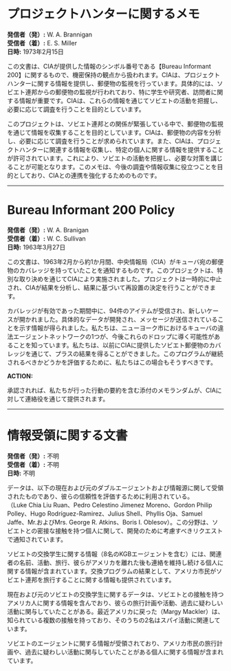 # プロジェクトハンターに関するメモ

**発信者（発）:** W. A. Brannigan  
**受信者（着）:** E. S. Miller  
**日時:** 1973年2月15日  

この文書は、CIAが提供した情報のシンボル番号である【Bureau Informant 200】に関するもので、機密保持の観点から扱われます。CIAは、プロジェクトハンターに関する情報を提供し、郵便物の監視を行っています。具体的には、ソビエト連邦からの郵便物の監視が行われており、特に学生や研究者、訪問者に関する情報が重要です。CIAは、これらの情報を通じてソビエトの活動を把握し、必要に応じて調査を行うことを目的としています。

このプロジェクトは、ソビエト連邦との関係が緊張している中で、郵便物の監視を通じて情報を収集することを目的としています。CIAは、郵便物の内容を分析し、必要に応じて調査を行うことが求められています。また、CIAは、プロジェクトハンターに関連する情報を収集し、特定の個人に関する情報を提供することが許可されています。これにより、ソビエトの活動を把握し、必要な対策を講じることが可能となります。このメモは、今後の調査や情報収集に役立つことを目的としており、CIAとの連携を強化するためのものです。

---

# Bureau Informant 200 Policy

**発信者（発）:** W. A. Branigan  
**受信者（着）:** W. C. Sullivan  
**日時:** 1963年3月27日  

この文書は、1963年2月から約1か月間、中央情報局（CIA）がキューバ宛の郵便物のカバレッジを持っていたことを通知するものです。このプロジェクトは、特別な取り決めを通じてCIAにより実施されました。プロジェクトは一時的に中止され、CIAが結果を分析し、結果に基づいて再設置の決定を行うことができます。

カバレッジが有効であった期間中に、94件のアイテムが受信され、新しいケースが開かれました。具体的なデータが開発され、メッセージが送信されていることを示す情報が得られました。私たちは、ニューヨーク市におけるキューバの違法エージェントネットワークの1つが、今後これらのドロップに導く可能性があることを知っています。私たちは、以前にCIAに提供したソビエト郵便物のカバレッジを通じて、プラスの結果を得ることができました。このプログラムが継続されるべきかどうかを評価するために、私たちはこの場合もそうすべきです。

**ACTION:**

承認されれば、私たちが行った行動の要約を含む添付のメモランダムが、CIAに対して連絡役を通じて提供されます。

---

# 情報受領に関する文書

**発信者（発）:** 不明  
**受信者（着）:** 不明  
**日時:** 不明  

データは、以下の現在および元のダブルエージェントおよび情報源に関して受領されたものであり、彼らの信頼性を評価するために利用されている。  
（Luke Chia Liu Ruan、Pedro Celestino Jimenez Moreno、Gordon Philip Polley、Hugo Rodríguez-Ramirez、Julius Shell、Phyllis Oja、Samuel Jaffe、Mr.およびMrs. George R. Atkins、Boris I. Oblesov）。この分野は、ソビエトとの密接な接触を持つ個人に関して、開発のために考慮すべきリクエストで通知されています。

ソビエトの交換学生に関する情報（8名のKGBエージェントを含む）には、関連者の名前、活動、旅行、彼らがアメリカを離れた後も連絡を維持し続ける個人に関する情報が含まれています。交換プログラムの結果として、アメリカ市民がソビエト連邦を旅行することに関する情報も提供されています。

現在および元のソビエトの交換学生に関するデータは、ソビエトとの接触を持つアメリカ人に関する情報を含んでおり、彼らの旅行計画や活動、過去に疑わしい活動に関与していたことがある。最近アメリカに戻った（Margy Mackler）は、知られている複数の接触を持っており、そのうちの2名はスパイ活動に関連しています。

ソビエトのエージェントに関する情報が受領されており、アメリカ市民の旅行計画や、過去に疑わしい活動に関与していたことがある個人に関する情報が含まれています。